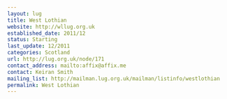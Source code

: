 ```yaml
---
layout: lug
title: West Lothian
website: http://wllug.org.uk
established_date: 2011/12
status: Starting
last_update: 12/2011
categories: Scotland
url: http://lug.org.uk/node/171
contact_address: mailto:affix@affix.me
contact: Keiran Smith
mailing_list: http://mailman.lug.org.uk/mailman/listinfo/westlothian
permalink: West Lothian
---
```

